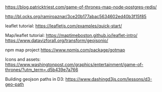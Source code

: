 https://blog.patricktriest.com/game-of-thrones-map-node-postgres-redis/

http://bl.ocks.org/ramiroaznar/3ce20b177abac5634602ed40b3f15f85



leaflet tutorial:
https://leafletjs.com/examples/quick-start/

Map/leaflet tutorial:
https://maptimeboston.github.io/leaflet-intro/
https://www.datavizforall.org/transform/geojsonio/


npm map project
https://www.npmjs.com/package/gotmap

Icons and assets:
https://www.washingtonpost.com/graphics/entertainment/game-of-thrones/?utm_term=.d5b439e7a766

Building geojson paths in D3:
https://www.dashingd3js.com/lessons/d3-geo-path